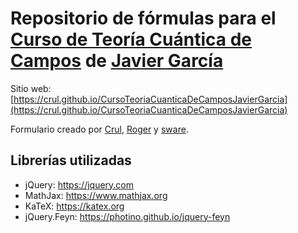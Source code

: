 # Repositorio de fórmulas para el [Curso de Teoría Cuántica de Campos](https://www.youtube.com/playlist?list=PLAnA8FVrBl8BiQd_Fg-Jr32P_v9F8vG-2) de [Javier García](https://www.youtube.com/user/jamesjamesbondbond)

Sitio web: [https://crul.github.io/CursoTeoriaCuanticaDeCamposJavierGarcia](https://crul.github.io/CursoTeoriaCuanticaDeCamposJavierGarcia)

Formulario creado por [Crul](https://github.com/Crul), [Roger](https://github.com/rogerbalsach) y [sware](https://github.com/swaree).

## Librerías utilizadas

- jQuery: https://jquery.com
- MathJax: https://www.mathjax.org
- KaTeX: https://katex.org
- jQuery.Feyn: https://photino.github.io/jquery-feyn

